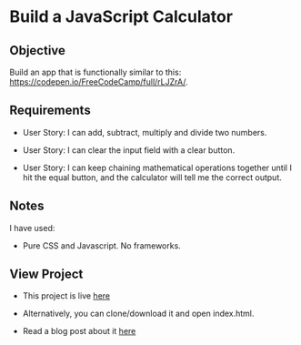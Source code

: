 # Build a JavaScript Calculator

## Objective
Build an app that is functionally similar to this: https://codepen.io/FreeCodeCamp/full/rLJZrA/.

## Requirements

* User Story: I can add, subtract, multiply and divide two numbers.

* User Story: I can clear the input field with a clear button.

* User Story: I can keep chaining mathematical operations together until I hit the equal button, and the calculator will tell me the correct output.

## Notes

I have used: 

* Pure CSS and Javascript. No frameworks.

## View Project

* This project is live [here]()

* Alternatively, you can clone/download it and open index.html. 

* Read a blog post about it [here]()
